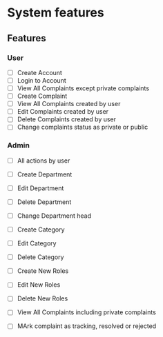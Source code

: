 # System features

## Features

### User

- [ ] Create Account
- [ ] Login to Account
- [ ] View All Complaints except private complaints
- [ ] Create Complaint
- [ ] View All Complaints created by user
- [ ] Edit Complaints created by user
- [ ] Delete Complaints created by user
- [ ] Change complaints status as private or public

### Admin

- [ ] All actions by user
- [ ] Create Department
- [ ] Edit Department
- [ ] Delete Department
- [ ] Change Department head

- [ ] Create Category
- [ ] Edit Category
- [ ] Delete Category

- [ ] Create New Roles
- [ ] Edit New Roles
- [ ] Delete New Roles

- [ ] View All Complaints including private complaints
- [ ] MArk complaint as tracking, resolved or rejected
